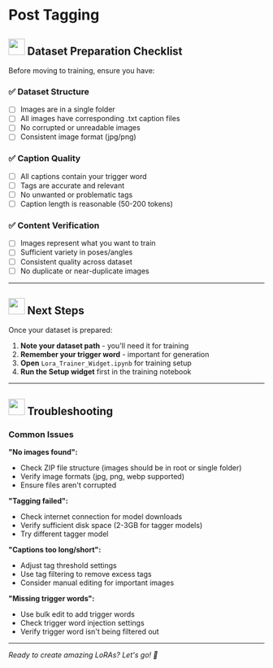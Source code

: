 # Post Tagging


##  <img src="assets/doro_fubuki.png" width="32" height="32"> Dataset Preparation Checklist

Before moving to training, ensure you have:

### ✅ Dataset Structure
- [ ] Images are in a single folder
- [ ] All images have corresponding .txt caption files
- [ ] No corrupted or unreadable images
- [ ] Consistent image format (jpg/png)

### ✅ Caption Quality
- [ ] All captions contain your trigger word
- [ ] Tags are accurate and relevant
- [ ] No unwanted or problematic tags
- [ ] Caption length is reasonable (50-200 tokens)

### ✅ Content Verification
- [ ] Images represent what you want to train
- [ ] Sufficient variety in poses/angles
- [ ] Consistent quality across dataset
- [ ] No duplicate or near-duplicate images

---

##  <img src="assets/OTNANGELDOROFIX.png" width="32" height="32"> Next Steps

Once your dataset is prepared:

1. **Note your dataset path** - you'll need it for training
2. **Remember your trigger word** - important for generation
3. **Open** `Lora_Trainer_Widget.ipynb` for training setup
4. **Run the Setup widget** first in the training notebook

---

## <img src="assets/OTNEARTHFIXDORO.png" width="32" height="32"> Troubleshooting

### Common Issues

**"No images found":**
- Check ZIP file structure (images should be in root or single folder)
- Verify image formats (jpg, png, webp supported)
- Ensure files aren't corrupted

**"Tagging failed":**
- Check internet connection for model downloads
- Verify sufficient disk space (2-3GB for tagger models)
- Try different tagger model

**"Captions too long/short":**
- Adjust tag threshold settings
- Use tag filtering to remove excess tags
- Consider manual editing for important images

**"Missing trigger words":**
- Use bulk edit to add trigger words
- Check trigger word injection settings
- Verify trigger word isn't being filtered out

---

*Ready to create amazing LoRAs? Let's go! 🚀*
